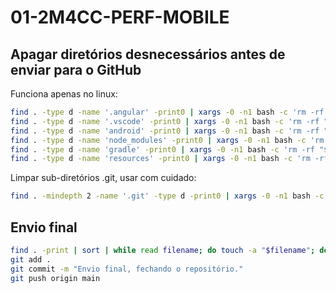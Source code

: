 # 01-2M4CC-PERF-MOBILE

## Apagar diretórios desnecessários antes de enviar para o GitHub

Funciona apenas no linux:

```bash
find . -type d -name '.angular' -print0 | xargs -0 -n1 bash -c 'rm -rf "$0"'
find . -type d -name '.vscode' -print0 | xargs -0 -n1 bash -c 'rm -rf "$0"'
find . -type d -name 'android' -print0 | xargs -0 -n1 bash -c 'rm -rf "$0"'
find . -type d -name 'node_modules' -print0 | xargs -0 -n1 bash -c 'rm -rf "$0"'
find . -type d -name 'gradle' -print0 | xargs -0 -n1 bash -c 'rm -rf "$0"'
find . -type d -name 'resources' -print0 | xargs -0 -n1 bash -c 'rm -rf "$0"'
```

Limpar sub-diretórios .git, usar com cuidado:

```bash
find . -mindepth 2 -name '.git' -type d -print0 | xargs -0 -n1 bash -c 'rm -rf "$0"'
```

## Envio final

```bash
find . -print | sort | while read filename; do touch -a "$filename"; done
git add .
git commit -m "Envio final, fechando o repositório."
git push origin main
```
